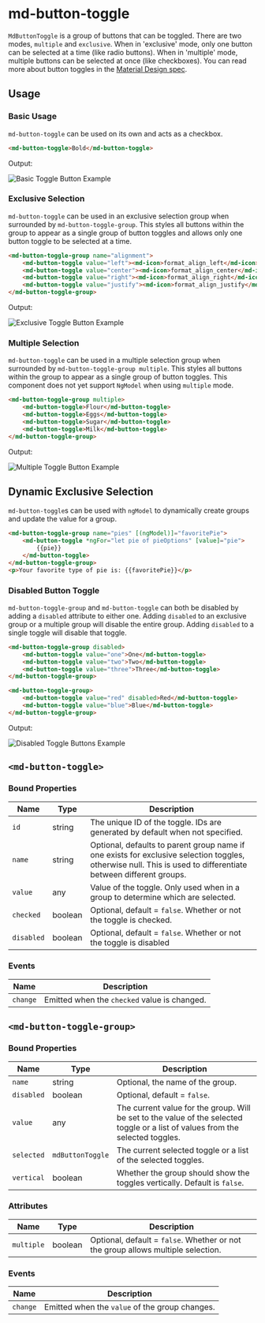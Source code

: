 # md-button-toggle

`MdButtonToggle` is a group of buttons that can be toggled.
There are two modes, `multiple` and `exclusive`.
When in 'exclusive' mode, only one button can be selected at a time (like radio buttons).
When in 'multiple' mode, multiple buttons can be selected at once (like checkboxes).
You can read more about button toggles in the
[Material Design spec](https://material.google.com/components/buttons.html#buttons-toggle-buttons).

## Usage

### Basic Usage

`md-button-toggle` can be used on its own and acts as a checkbox.

```html
<md-button-toggle>Bold</md-button-toggle>
```

Output:

![Basic Toggle Button Example](https://material.angularjs.org/material2_assets/button-toggle/basic-toggle.png)

### Exclusive Selection

`md-button-toggle` can be used in an exclusive selection group when surrounded by
`md-button-toggle-group`. This styles all buttons within the group to appear as a single
group of button toggles and allows only one button toggle to be selected at a time.

```html
<md-button-toggle-group name="alignment">
    <md-button-toggle value="left"><md-icon>format_align_left</md-icon></md-button-toggle>
    <md-button-toggle value="center"><md-icon>format_align_center</md-icon></md-button-toggle>
    <md-button-toggle value="right"><md-icon>format_align_right</md-icon></md-button-toggle>
    <md-button-toggle value="justify"><md-icon>format_align_justify</md-icon></md-button-toggle>
</md-button-toggle-group>
```

Output:

![Exclusive Toggle Button Example](https://material.angularjs.org/material2_assets/button-toggle/exclusive-toggle.png)

### Multiple Selection

`md-button-toggle` can be used in a multiple selection group when surrounded by
`md-button-toggle-group multiple`. This styles all buttons within the group to appear as a single
group of button toggles. This component does not yet support `NgModel` when using `multiple` mode.

```html
<md-button-toggle-group multiple>
    <md-button-toggle>Flour</md-button-toggle>
    <md-button-toggle>Eggs</md-button-toggle>
    <md-button-toggle>Sugar</md-button-toggle>
    <md-button-toggle>Milk</md-button-toggle>
</md-button-toggle-group>
```

Output:

![Multiple Toggle Button Example](https://material.angularjs.org/material2_assets/button-toggle/multi-toggle.png)

## Dynamic Exclusive Selection

`md-button-toggle`s can be used with `ngModel` to dynamically create groups and update the value for
a group.

```html
<md-button-toggle-group name="pies" [(ngModel)]="favoritePie">
    <md-button-toggle *ngFor="let pie of pieOptions" [value]="pie">
        {{pie}}
    </md-button-toggle>
</md-button-toggle-group>
<p>Your favorite type of pie is: {{favoritePie}}</p>
```

### Disabled Button Toggle

`md-button-toggle-group` and `md-button-toggle` can both be disabled by adding a `disabled`
attribute to either one. Adding `disabled` to an exclusive group or a multiple group will disable
the entire group. Adding `disabled` to a single toggle will disable that toggle.

```html
<md-button-toggle-group disabled>
    <md-button-toggle value="one">One</md-button-toggle>
    <md-button-toggle value="two">Two</md-button-toggle>
    <md-button-toggle value="three">Three</md-button-toggle>
</md-button-toggle-group>

<md-button-toggle-group>
    <md-button-toggle value="red" disabled>Red</md-button-toggle>
    <md-button-toggle value="blue">Blue</md-button-toggle>
</md-button-toggle-group>
```

Output:

![Disabled Toggle Buttons Example](https://material.angularjs.org/material2_assets/button-toggle/disabled-toggles.png)

## `<md-button-toggle>`

### Bound Properties

| Name | Type | Description |
| --- | --- | --- |
| `id` | string | The unique ID of the toggle. IDs are generated by default when not specified. |
| `name` | string | Optional, defaults to parent group name if one exists for exclusive selection toggles, otherwise null. This is used to differentiate between different groups. |
| `value` | any | Value of the toggle. Only used when in a group to determine which are selected. |
| `checked` | boolean | Optional, default = `false`. Whether or not the toggle is checked. |
| `disabled` | boolean | Optional, default = `false`. Whether or not the toggle is disabled |

### Events

| Name | Description |
| --- | --- |
| `change` | Emitted when the `checked` value is changed. |

## `<md-button-toggle-group>`

### Bound Properties

| Name | Type | Description |
| --- | --- | --- |
| `name` | string | Optional, the name of the group. |
| `disabled` | boolean | Optional, default = `false`. |
| `value` | any | The current value for the group. Will be set to the value of the selected toggle or a list of values from the selected toggles. |
| `selected` | `mdButtonToggle` | The current selected toggle or a list of the selected toggles. |
| `vertical` | boolean | Whether the group should show the toggles vertically. Default is `false`. |

### Attributes

| Name | Type | Description |
| --- | --- | --- |
| `multiple` | boolean | Optional, default = `false`. Whether or not the group allows multiple selection. |

### Events

| Name | Description |
| --- | --- |
| `change` | Emitted when the `value` of the group changes. |
